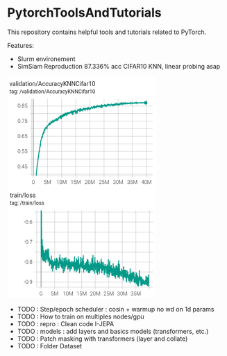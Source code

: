 # PytorchToolsAndTutorials

This repository contains helpful tools and tutorials related to PyTorch.

Features:  
- Slurm environement
- SimSiam Reproduction 87.336% acc CIFAR10 KNN, linear probing asap

![plot](./SimSiam/acc.png)
![plot](./SimSiam/loss.png)

- TODO : Step/epoch scheduler : cosin + warmup no wd on 1d params  
- TODO : How to train on multiples nodes/gpu
- TODO : repro : Clean code I-JEPA
- TODO : models : add layers and basics models (transformers, etc.)
- TODO : Patch masking with transformers (layer and collate)
- TODO : Folder Dataset